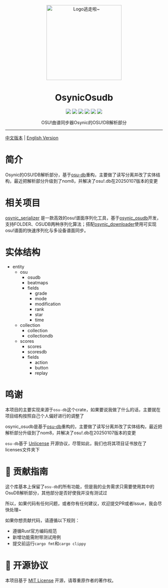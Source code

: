 <!-- markdownlint-disable MD033 MD041 MD045 -->
<p align="center" dir="auto">
    <img style="height:240px;width:240px" src="https://s2.loli.net/2025/03/10/GSsjOcHqdtBkyu9.png" alt="Logo逃走啦~"/>
</p>

<h1 align="center" tabindex="-1" class="heading-element" dir="auto">OsynicOsudb</h1>

<p align="center">
  <a href="https://www.rust-lang.org/" target="_blank"><img src="https://img.shields.io/badge/Rust-1.85%2B-blue"/></a>
  <a href="https://crates.io/crates/osynic_osudb" target="_blank"><img src="https://img.shields.io/crates/v/osynic_osudb"/></a>
  <a href="https://docs.rs/osynic_osudb" target="_blank"><img src="https://img.shields.io/docsrs/osynic_osudb/0.1.0"/></a>
  <a href="https://github.com/osynicite/osynic_osudb" target="_blank"><img src="https://img.shields.io/badge/License-MIT%202-green.svg"/></a>
  <a href="https://discord.gg/JWyvc6M5" target="_blank"><img src="https://img.shields.io/badge/chat-discord-7289da.svg"/></a>
  <a href="https://github.com/osynicite" target="_blank"><img src="https://img.shields.io/badge/buy%20me-a%20coffee-orange.svg?style=flat-square"/></a>

</p>

<p align="center">
    OSU!曲谱同步器Osynic的OSU!DB解析部分
</p>

<hr />

[中文版本](README.md) | [English Version](README_EN.md)

# 简介

Osynic的OSU!DB解析部分，基于[osu-db](https://crates.io/crates/osu-db)重构，主要做了读写分离并改了实体结构，最近把解析部分升级到了nom8，并解决了osu!.db在20250107版本的变更

# 相关项目

[osynic_serializer](https://github.com/osynicite/osynic_serializer) 是一款高效的osu!谱面序列化工具，基于[osynic_osudb](https://github.com/osynicite/osynic_osudb)开发，支持FOLDER、OSUDB两种序列化算法；搭配[osynic_downloader](https://github.com/osynicite/osynic_downloader)使用可实现osu!谱面的快速序列化与多设备谱面同步。

# 实体结构

- entity
  - osu
    - osudb
    - beatmaps
    - fields
      - grade
      - mode
      - modification
      - rank
      - star
      - time
  - collection
    - collection
    - collectiondb
  - scores
    - scores
    - scoresdb
    - fields
      - action
      - button
      - replay

# 鸣谢

本项目的主要实现来源于`osu-db`这个crate，如果要说我做了什么的话，主要就在项目结构按照自己个人偏好进行的调整了

osynic_osudb是基于[osu-db](https://crates.io/crates/osu-db)重构的，主要做了读写分离并改了实体结构，最近把解析部分升级到了nom8，并解决了osu!.db在20250107版本的变更

`osu-db`基于 [Unlicense](http://unlicense.org) 开源协议，尽管如此，我们也将其项目证书放在了licenses文件夹下

# 🤝 贡献指南

这个库基本上保留了`osu-db`的所有功能，但是我的业务需求只需要使用其中的OsuDB解析部分，其他部分是否好使我并没有测试过

所以，如果代码有任何问题，或者你有任何建议，欢迎提交PR或者Issue，我会尽快处理~

如果你想贡献代码，请遵循以下规则：

- 遵循Rust官方编码规范
- 新增功能需附带测试用例
- 提交前运行`cargo fmt`和`cargo clippy`

# 📜 开源协议

本项目基于 [MIT License](LICENSE) 开源，请尊重原作者的著作权。
